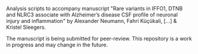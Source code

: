 Analysis scripts to accompany manuscript "Rare variants in IFFO1, DTNB and NLRC3
associate with Alzheimer’s disease CSF profile of neuronal injury and
inflammation" by Alexander Neumann, Fahri Küçükali, [...] & Kristel Sleegers.

The manuscript is being submitted for peer-review. This repository is a work in 
progress and may change in the future.